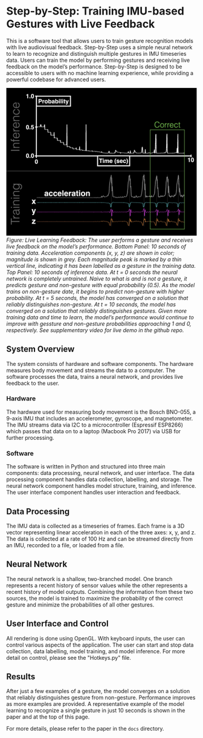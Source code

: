 # Step-by-Step: Training IMU-based Gestures with Live Feedback
This is a software tool that allows users to train gesture recognition models with live audiovisual feedback. Step-by-Step uses a simple neural network to learn to recognize and distinguish multiple gestures in IMU timeseries data. Users can train the model by performing gestures and receiving live feedback on the model’s performance. Step-by-Step is designed to be accessible to users with no machine learning experience, while providing a powerful codebase for advanced users.

![Real-time Training](docs/figures/realtime_training.jpg)
*Figure: Live Learning Feedback: The user performs a gesture and receives live feedback on the model’s performance. Bottom Panel: 10 seconds of training data. Acceleration components (x, y, z) are shown in color; magnitude is shown in grey. Each magnitude peak is marked by a thin vertical line, indicating it has been labelled as a gesture in the training data. Top Panel: 10 seconds of inference data. At t = 0 seconds the neural network is completely untrained. Naive to what is and is not a gesture, it predicts gesture and non-gesture with equal probability (0.5). As the model trains on non-gesture date, it begins to predict non-gesture with higher probability. At t = 5 seconds, the model has converged on a solution that reliably distinguishes non-gesture. At t = 10 seconds, the model has converged on a solution that reliably distinguishes gestures. Given more training data and time to learn, the model’s performance would continue to improve with gessture and non-gesture probabilities approaching 1 and 0, respectively. See supplementary video for live demo in the github repo.*

## System Overview

The system consists of hardware and software components. The hardware measures body movement and streams the data to a computer. The software processes the data, trains a neural network, and provides live feedback to the user.

### Hardware

The hardware used for measuring body movement is the Bosch BNO-055, a 9-axis IMU that includes an accelerometer, gyroscope, and magnetometer. The IMU streams data via I2C to a microcontroller (Espressif ESP8266) which passes that data on to a laptop (Macbook Pro 2017) via USB for further processing.

### Software

The software is written in Python and structured into three main components: data processing, neural network, and user interface. The data processing component handles data collection, labelling, and storage. The neural network component handles model structure, training, and inference. The user interface component handles user interaction and feedback.

## Data Processing

The IMU data is collected as a timeseries of frames. Each frame is a 3D vector representing linear acceleration in each of the three axes: x, y, and z. The data is collected at a rate of 100 Hz and can be streamed directly from an IMU, recorded to a file, or loaded from a file.

## Neural Network

The neural network is a shallow, two-branched model. One branch represents a recent history of sensor values while the other represents a recent history of model outputs. Combining the information from these two sources, the model is trained to maximize the probability of the correct gesture and minimize the probabilities of all other gestures.

## User Interface and Control

All rendering is done using OpenGL. With keyboard inputs, the user can control various aspects of the application. The user can start and stop data collection, data labelling, model training, and model inference. For more detail on control, please see the "Hotkeys.py" file.

## Results

After just a few examples of a gesture, the model converges on a solution that reliably distinguishes gesture from non-gesture. Performance improves as more examples are provided. A representative example of the model learning to recognize a single gesture in just 10 seconds is shown in the paper and at the top of this page.

For more details, please refer to the paper in the `docs` directory.